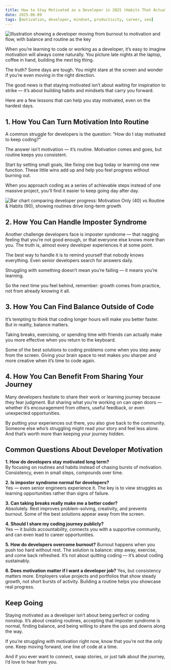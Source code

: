 ```yaml
---
title: How to Stay Motivated as a Developer in 2025 (Habits That Actually Work Long Term)
date: 2025-06-09
tags: [motivation, developer, mindset, productivity, career, seo]
---
```


![Illustration showing a developer moving from burnout to motivation and flow, with balance and routine as the key](/MotivatedAsDevelopers.png)



When you’re learning to code or working as a developer, it’s easy to imagine motivation will always come naturally. You picture late nights at the laptop, coffee in hand, building the next big thing.

The truth? Some days are tough. You might stare at the screen and wonder if you’re even moving in the right direction.

The good news is that staying motivated isn’t about waiting for inspiration to strike — it’s about building habits and mindsets that carry you forward.

Here are a few lessons that can help you stay motivated, even on the hardest days.

## 1. How You Can Turn Motivation Into Routine

A common struggle for developers is the question: “How do I stay motivated to keep coding?”

The answer isn’t motivation — it’s routine. Motivation comes and goes, but routine keeps you consistent.

Start by setting small goals, like fixing one bug today or learning one new function. These little wins add up and help you feel progress without burning out.

When you approach coding as a series of achievable steps instead of one massive project, you’ll find it easier to keep going day after day.

![Bar chart comparing developer progress: Motivation Only (40) vs Routine & Habits (90), showing routines drive long-term growth](/RoutineVsMotivation.png)


## 2. How You Can Handle Imposter Syndrome

Another challenge developers face is imposter syndrome — that nagging feeling that you’re not good enough, or that everyone else knows more than you. The truth is, almost every developer experiences it at some point.

The best way to handle it is to remind yourself that nobody knows everything. Even senior developers search for answers daily.

Struggling with something doesn’t mean you’re failing — it means you’re learning.

So the next time you feel behind, remember: growth comes from practice, not from already knowing it all.

## 3. How You Can Find Balance Outside of Code

It’s tempting to think that coding longer hours will make you better faster. But in reality, balance matters.

Taking breaks, exercising, or spending time with friends can actually make you more effective when you return to the keyboard.

Some of the best solutions to coding problems come when you step away from the screen.
Giving your brain space to rest makes you sharper and more creative when it’s time to code again.

## 4. How You Can Benefit From Sharing Your Journey

Many developers hesitate to share their work or learning journey because they fear judgment. But sharing what you’re working on can open doors — whether it’s encouragement from others, useful feedback, or even unexpected opportunities.

By putting your experiences out there, you also give back to the community.
Someone else who’s struggling might read your story and feel less alone. And that’s worth more than keeping your journey hidden.


## Common Questions About Developer Motivation  

**1. How do developers stay motivated long term?**  
By focusing on routines and habits instead of chasing bursts of motivation. Consistency, even in small steps, compounds over time.  

**2. Is imposter syndrome normal for developers?**  
Yes — even senior engineers experience it. The key is to view struggles as learning opportunities rather than signs of failure.  

**3. Can taking breaks really make me a better coder?**  
Absolutely. Rest improves problem-solving, creativity, and prevents burnout. Some of the best solutions appear away from the screen.  

**4. Should I share my coding journey publicly?**  
Yes — it builds accountability, connects you with a supportive community, and can even lead to career opportunities.  

**5. How do developers overcome burnout?**
Burnout happens when you push too hard without rest. The solution is balance: step away, exercise, and come back refreshed. It’s not about quitting coding — it’s about coding sustainably.

**6. Does motivation matter if I want a developer job?**
Yes, but consistency matters more. Employers value projects and portfolios that show steady growth, not short bursts of activity. Building a routine helps you showcase real progress.


## Keep Going

Staying motivated as a developer isn’t about being perfect or coding nonstop. It’s about creating routines, accepting that imposter syndrome is normal, finding balance, and being willing to share the ups and downs along the way.

If you’re struggling with motivation right now, know that you’re not the only one. Keep moving forward, one line of code at a time. 

And if you ever want to connect, swap stories, or just talk about the journey, I’d love to hear from you.
